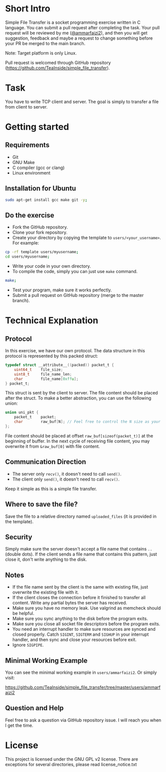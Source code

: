 
# Short Intro
Simple File Transfer is a socket programming exercise written in C language.
You can submit a pull request after completing the task. Your pull request
will be reviewed by me ([@ammarfaizi2](https://github.com/ammarfaizi2)), and
then you will get suggestion, feedback and maybe a request to change something
before your PR be merged to the main branch.

Note: Target platform is only Linux.

Pull request is welcomed through GitHub repository (https://github.com/TeaInside/simple_file_transfer).


# Task
You have to write TCP client and server. The goal is simply to transfer a
file from client to server.


# Getting started
## Requirements
- Git
- GNU Make
- C compiler (gcc or clang)
- Linux environment

## Installation for Ubuntu
```sh
sudo apt-get install gcc make git -y;
```
## Do the exercise
- Fork the GitHub repository.
- Clone your fork repository.
- Create your directory by copying the template to `users/<your_username>`.
For example:
```sh
cp -rf template users/myusername;
cd users/myusername;
```
- Write your code in your own directory.
- To compile the code, simply you can just use `make` command.
```sh
make;
```
- Test your program, make sure it works perfectly.
- Submit a pull request on GitHub repository (merge to the master branch).


# Technical Explanation
## Protocol
In this exercise, we have our own protocol. The data structure in this protocol is represented by this packed struct:
```c
typedef struct __attribute__((packed)) packet_t {
	uint64_t	file_size;
	uint8_t		file_name_len;
	char		file_name[0xffu];
} packet_t;
```

This struct is sent by the client to server. The file content should be placed after the struct.
To make a better abstraction, you can use the following union:
```c
union uni_pkt {
	packet_t	packet;
	char		raw_buf[N]; // Feel free to control the N size as your buffer size
};
```

File content should be placed at offset `raw_buf[sizeof(packet_t)]` at the beginning of buffer.
In the next cycle of receiving file content, you may overwrite it from `&raw_buf[0]` with file content.

## Communication Direction
- The server only `recv()`, it doesn't need to call `send()`.
- The client only `send()`, it doesn't need to call `recv()`.

Keep it simple as this is a simple file transfer.

## Where to save the file?
Save the file to a relative directory named `uploaded_files` (it is provided in the template).

## Security
Simply make sure the server doesn't accept a file name that contains `..` (double dots).
If the client sends a file name that contains this pattern, just close it, don't write anything to the disk.

## Notes
- If the file name sent by the client is the same with existing file, just
overwrite the existing file with it.
- If the client closes the connection before it finished to transfer all content.
Write any partial bytes the server has received.
- Make sure you have no memory leak. Use valgrind as memcheck should be helpful.
- Make sure you sync anything to the disk before the program exits.
- Make sure you close all socket file descriptors before the program exits.
- You need an interrupt handler to make sure resources are synced and closed properly.
Catch `SIGINT`, `SIGTERM` and `SIGHUP` in your interrupt handler, and then
sync and close your resources before exit.
- Ignore `SIGPIPE`.


## Minimal Working Example
You can see the minimal working example in `users/ammarfaizi2`. Or simply visit:

https://github.com/TeaInside/simple_file_transfer/tree/master/users/ammarfaizi2


## Question and Help
Feel free to ask a question via GitHub repository issue. I will reach you when
I get the time.


# License
This project is licensed under the GNU GPL v2 license. There are exceptions for
several directories, please read license_notice.txt

